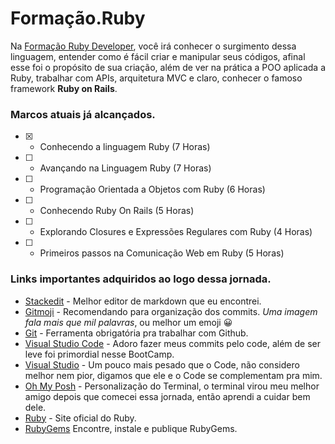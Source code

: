# Formação.Ruby

Na [Formação Ruby Developer](https://web.dio.me/track/formacao-ruby-developer), você irá conhecer o surgimento dessa linguagem, entender como é fácil criar e manipular seus códigos, afinal esse foi o propósito de sua criação, além de ver na prática a POO aplicada a Ruby, trabalhar com APIs, arquitetura MVC e claro, conhecer o famoso framework **Ruby on Rails**.

### Marcos atuais já alcançados.

- [x] - Conhecendo a linguagem Ruby (7 Horas)
- [ ] - Avançando na Linguagem Ruby (7 Horas)
- [ ] - Programação Orientada a Objetos com Ruby (6 Horas)
- [ ] - Conhecendo Ruby On Rails (5 Horas)
- [ ] - Explorando Closures e Expressões Regulares com Ruby (4 Horas)
- [ ] - Primeiros passos na Comunicação Web em Ruby (5 Horas)

### Links importantes adquiridos ao logo dessa jornada.
- [Stackedit](https://stackedit.io/app#) - Melhor editor de markdown que eu encontrei.
- [Gitmoji](https://gitmoji.dev/) - Recomendando para organização dos commits. *Uma imagem fala mais que mil palavras*, ou melhor um emoji :grinning:
- [Git](https://git-scm.com/downloads) - Ferramenta obrigatória pra trabalhar com Github.
- [Visual Studio Code](https://code.visualstudio.com/download) - Adoro fazer meus commits pelo code, além de ser leve foi primordial nesse BootCamp.
- [Visual Studio](https://visualstudio.microsoft.com/pt-br/) - Um pouco mais pesado que o Code, não considero melhor nem pior, digamos que ele e o Code se complementam pra mim.
- [Oh My Posh](https://ohmyposh.dev/) - Personalização do Terminal, o terminal virou meu melhor amigo depois que comecei essa jornada, então aprendi a cuidar bem dele.
- [Ruby](https://www.ruby-lang.org/pt/) - Site oficial do Ruby.
- [RubyGems](https://rubygems.org/) Encontre, instale e publique RubyGems.
